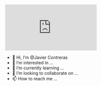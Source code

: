 ![Helloimg](http://127.0.0.1:5500/github-profile/animation.html)
- 👋 Hi, I’m @Javier Contreras
- 👀 I’m interested in ...
- 🌱 I’m currently learning ...
- 💞️ I’m looking to collaborate on ...
- 📫 How to reach me ...

<!---
dmxtech/dmxtech is a ✨ special ✨ repository because its `README.md` (this file) appears on your GitHub profile.
You can click the Preview link to take a look at your changes.
--->
